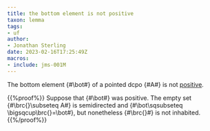 ```yaml
---
title: the bottom element is not positive
taxon: lemma
tags: 
- uf
author:
- Jonathan Sterling
date: 2023-02-16T17:25:49Z
macros:
- include: jms-001M
---
```


The bottom element {#\bot#} of a pointed dcpo {#A#} is not [positive](jms-001M).

{{%proof%}}
Suppose that {#\bot#} was positive. The empty set {#\brc{}\subseteq A#} is semidirected and {#\bot\sqsubseteq \bigsqcup\brc{}=\bot#}, but nonetheless {#\brc{}#} is not inhabited.
{{%/proof%}}
